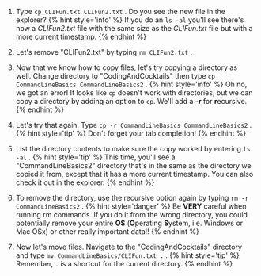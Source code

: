1. Type `cp CLIFun.txt CLIFun2.txt` <i class="fa fa-share fa-rotate-180"></i>. Do you see the new file in the explorer?
      {% hint style='info' %}
If you do an `ls -al` you'll see there's now a _CLIFun2.txt_ file with the same size as the _CLIFun.txt_ file but with a more current timestamp.
      {% endhint %}

1. Let's remove "CLIFun2.txt" by typing `rm CLIFun2.txt` <i class="fa fa-share fa-rotate-180"></i>. 

1. Now that we know how to copy files, let's try copying a directory as well. Change directory to "CodingAndCocktails" then type `cp CommandLineBasics CommandLineBasics2` <i class="fa fa-share fa-rotate-180"></i>.
      {% hint style='info' %}
Oh no, we got an error! It looks like `cp` doesn't work with directories, but we can copy a directory by adding an option to `cp`. We'll add a **-r** for **r**ecursive.
      {% endhint %}

1. Let's try that again. Type `cp -r CommandLineBasics CommandLineBasics2` <i class="fa fa-share fa-rotate-180"></i>. 
      {% hint style='tip' %}
Don't forget your tab completion!
      {% endhint %}

1. List the directory contents to make sure the copy worked by entering `ls -al` <i class="fa fa-share fa-rotate-180"></i>.
      {% hint style='tip' %}
This time, you'll see a "CommandLineBasics2" directory that's in the same as the directory we copied it from, except that it has a more current timestamp. You can also check it out in the explorer.
      {% endhint %}

1. To remove the directory, use the recursive option again by typing `rm -r CommandLineBasics2` <i class="fa fa-share fa-rotate-180"></i>.
      {% hint style='danger' %}
Be **VERY** careful when running rm commands. If you do it from the wrong directory, you could potentially remove your entire **OS** \(**O**perating **S**ystem, i.e. Windows or Mac OSx\) or other really important data!!
      {% endhint %}

1. Now let's move files. Navigate to the "CodingAndCocktails" directory and type `mv CommandLineBasics/CLIFun.txt .` <i class="fa fa-share fa-rotate-180"></i>.
      {% hint style='tip' %}
Remember, `.` is a shortcut for the current directory.
      {% endhint %}
